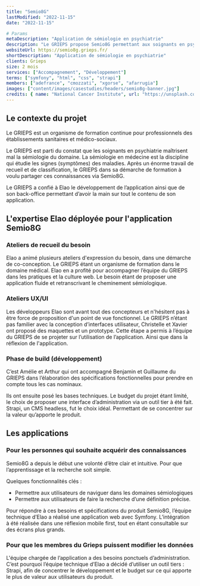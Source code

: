 ```yaml
---
title: "Semio8G"
lastModified: "2022-11-15"
date: "2022-11-15"

# Params
metaDescription: "Application de sémiologie en psychiatrie"
description: "Le GRIEPS propose Semio8G permettant aux soignants en psychiatrie de maitriser la sémilogie de leur domaine."
websiteUrl: https://semio8g.grieps.fr/
shortDescription: "Application de sémiologie en psychiatrie"
clients: Grieps
size: 2 mois
services: ["Accompagnement", "Développement"]
terms: ["symfony", "html", "css", "strapi"]
members: ["adefrance", "cmozzati", "xgorse", "afarrugia"]
images: ["content/images/casestudies/headers/semio8g-banner.jpg"]
credits: { name: "National Cancer Institute", url: "https://unsplash.com/@nci" }
---
```


## Le contexte du projet

Le GRIEPS est un organisme de formation continue pour professionnels des établissements sanitaires et médico-sociaux.

Le GRIEPS est parti du constat que les soignants en psychiatrie maîtrisent mal la sémiologie du domaine. 
La sémiologie en médecine est la discipline qui étudie les signes (symptômes) des maladies. 
Après un énorme travail de recueil et de classification,
le GRIEPS dans sa démarche de formation à voulu partager ces connaissances via Semio8G.

Le GRIEPS a confié à Elao le développement de l’application ainsi que de son back-office permettant d’avoir la main sur tout le contenu de son application.

## L'expertise Elao déployée pour l'application Semio8G

### Ateliers de recueil du besoin

Elao a animé plusieurs ateliers d'expression du besoin, dans une démarche de co-conception. 
Le GRIEPS étant un organisme de formation dans le domaine médical. 
Elao en a profité pour accompagner l’équipe du GRIEPS dans les pratiques et la culture web.
Le besoin étant de proposer une application fluide et retranscrivant le cheminement sémiologique.

### Ateliers UX/UI

Les développeurs Elao sont avant tout des concepteurs et n'hésitent pas à être force de proposition d'un point de vue fonctionnel. 
Le GRIEPS n’étant pas familier avec la conception d’interfaces utilisateur, Christelle et Xavier ont proposé des maquettes et un prototype. 
Cette étape a permis à l’équipe du GRIEPS de se projeter sur l’utilisation de l’application. 
Ainsi que dans la réflexion de l'application.

### Phase de build (développement)

C’est Amélie et Arthur qui ont accompagné Benjamin et Guillaume du GRIEPS dans l’élaboration 
des spécifications fonctionnelles pour prendre en compte tous les cas nominaux.

Ils ont ensuite posé les bases techniques. Le budget du projet étant limité, 
le choix de proposer une interface d’administration via un outil tier à été fait. 
Strapi, un CMS headless, fut le choix idéal. Permettant de se concentrer sur la valeur qu’apporte le produit.


## Les applications

### Pour les personnes qui souhaite acquérir des connaissances

Semio8G a depuis le début une volonté d’être clair et intuitive. 
Pour que l’apprentissage et la recherche soit simple.


Quelques fonctionnalités clés :

- Permettre aux utilisateurs de naviguer dans les domaines sémiologiques
- Permettre aux utilisateurs de faire la recherche d’une définition précise.

Pour répondre à ces besoins et spécifications du produit Semio8G, l’équipe technique d’Elao a réalisé une application web avec Symfony. 
L’intégration à été réalisée dans une réflexion mobile first, tout en étant consultable sur des écrans plus grands.


### Pour que les membres du Grieps puissent modifier les données 

L'équipe chargée de l’application a des besoins ponctuels d’administration. 
C’est pourquoi l’équipe technique d’Elao a décidé d’utiliser un outil tiers : Strapi, 
afin de concentrer le développement et le budget sur ce qui apporte le plus de valeur aux utilisateurs du produit.
